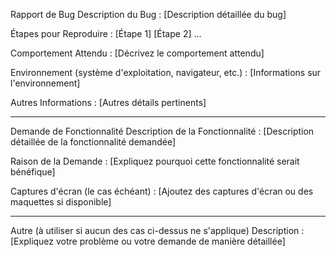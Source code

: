 Rapport de Bug
Description du Bug :
[Description détaillée du bug]

Étapes pour Reproduire :
[Étape 1]
[Étape 2]
...

Comportement Attendu :
[Décrivez le comportement attendu]

Environnement (système d'exploitation, navigateur, etc.) :
[Informations sur l'environnement]

Autres Informations :
[Autres détails pertinents]

---

Demande de Fonctionnalité
Description de la Fonctionnalité :
[Description détaillée de la fonctionnalité demandée]

Raison de la Demande :
[Expliquez pourquoi cette fonctionnalité serait bénéfique]

Captures d'écran (le cas échéant) :
[Ajoutez des captures d'écran ou des maquettes si disponible]

---

Autre (à utiliser si aucun des cas ci-dessus ne s'applique)
Description :
[Expliquez votre problème ou votre demande de manière détaillée]